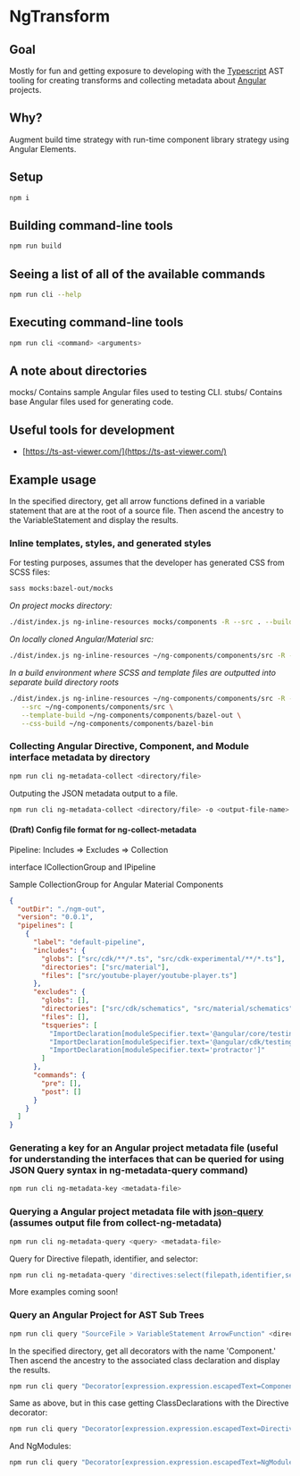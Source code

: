 # NgTransform

## Goal

Mostly for fun and getting exposure to developing with the [Typescript](https://www.typescriptlang.org/) AST tooling for creating transforms and collecting metadata about [Angular](https://angular.io) projects.

## Why?

Augment build time strategy with run-time component library strategy using Angular Elements.

## Setup

```zsh
npm i
```

## Building command-line tools

```zsh
npm run build
```

## Seeing a list of all of the available commands

```zsh
npm run cli --help
```

## Executing command-line tools

```zsh
npm run cli <command> <arguments>
```

## A note about directories

mocks/ Contains sample Angular files used to testing CLI.
stubs/ Contains base Angular files used for generating code.

## Useful tools for development

- [https://ts-ast-viewer.com/](https://ts-ast-viewer.com/)

## Example usage

In the specified directory, get all arrow functions defined in a variable statement that are at the root of a source file. Then ascend the ancestry to the VariableStatement and display the results.

### Inline templates, styles, and generated styles

For testing purposes, assumes that the developer has generated CSS from SCSS files:

```zsh
sass mocks:bazel-out/mocks
```

_On project mocks directory:_

```zsh
./dist/index.js ng-inline-resources mocks/components -R --src . --build ./bazel-out -p
```

_On locally cloned Angular/Material src:_

```zsh
./dist/index.js ng-inline-resources ~/ng-components/components/src -R --src ~/ng-components/components/src --build ~/ng-components/components/bazel-out -p
```

_In a build environment where SCSS and template files are outputted into separate build directory roots_

```zsh
./dist/index.js ng-inline-resources ~/ng-components/components/src -R -p \
   --src ~/ng-components/components/src \
   --template-build ~/ng-components/components/bazel-out \
   --css-build ~/ng-components/components/bazel-bin
```

### Collecting Angular Directive, Component, and Module interface metadata by directory

```zsh
npm run cli ng-metadata-collect <directory/file>
```

Outputing the JSON metadata output to a file.

```zsh
npm run cli ng-metadata-collect <directory/file> -o <output-file-name>
```

#### (Draft) Config file format for ng-collect-metadata

Pipeline:
Includes => Excludes => Collection

interface ICollectionGroup and IPipeline

Sample CollectionGroup for Angular Material Components

```json
{
  "outDir": "./ngm-out",
  "version": "0.0.1",
  "pipelines": [
    {
      "label": "default-pipeline",
      "includes": {
        "globs": ["src/cdk/**/*.ts", "src/cdk-experimental/**/*.ts"],
        "directories": ["src/material"],
        "files": ["src/youtube-player/youtube-player.ts"]
      },
      "excludes": {
        "globs": [],
        "directories": ["src/cdk/schematics", "src/material/schematics"],
        "files": [],
        "tsqueries": [
          "ImportDeclaration[moduleSpecifier.text='@angular/core/testing']",
          "ImportDeclaration[moduleSpecifier.text='@angular/cdk/testing']",
          "ImportDeclaration[moduleSpecifier.text='protractor']"
        ]
      },
      "commands": {
        "pre": [],
        "post": []
      }
    }
  ]
}
```

### Generating a key for an Angular project metadata file (useful for understanding the interfaces that can be queried for using JSON Query syntax in ng-metadata-query command)

```zsh
npm run cli ng-metadata-key <metadata-file>
```

### Querying a Angular project metadata file with [json-query](https://github.com/mmckegg/json-query) (assumes output file from collect-ng-metadata)

```zsh
npm run cli ng-metadata-query <query> <metadata-file>
```

Query for Directive filepath, identifier, and selector:

```zsh
npm run cli ng-metadata-query 'directives:select(filepath,identifier,selector)' <metadata-file>
```

More examples coming soon!

### Query an Angular Project for AST Sub Trees

```zsh
npm run cli query "SourceFile > VariableStatement ArrowFunction" <directory> --ancestor VariableStatement
```

In the specified directory, get all decorators with the name 'Component.' Then ascend the ancestry to the associated class declaration and display the results.

```zsh
npm run cli query "Decorator[expression.expression.escapedText=Component]" <directory> --ancestor ClassDeclaration
```

Same as above, but in this case getting ClassDeclarations with the Directive decorator:

```zsh
npm run cli query "Decorator[expression.expression.escapedText=Directive]" <directory> --ancestor ClassDeclaration
```

And NgModules:

```zsh
npm run cli query "Decorator[expression.expression.escapedText=NgModule]" <directory> --ancestor ClassDeclaration
```
